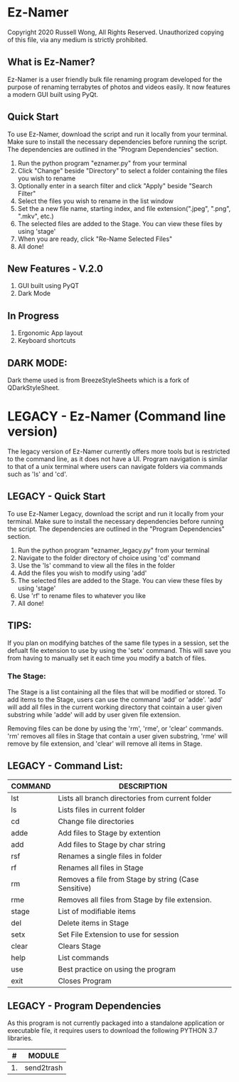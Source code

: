 # Ez-Namer
Copyright 2020 Russell Wong, All Rights Reserved. Unauthorized copying of this file, via any medium is strictly prohibited.

## What is Ez-Namer? 
Ez-Namer is a user friendly bulk file renaming program developed for the purpose of renaming terrabytes of photos and videos easily. 
It now features a modern GUI built using PyQt. 

## Quick Start
To use Ez-Namer, download the script and run it locally from your terminal. Make sure to install the necessary dependencies before running the script. The dependencies are outlined in the "Program Dependencies" section.

1) Run the python program "eznamer.py" from your terminal
2) Click "Change" beside "Directory" to select a folder containing the files you wish to rename
3) Optionally enter in a search filter and click "Apply" beside "Search Filter" 
4) Select the files you wish to rename in the list window
5) Set the a new file name, starting index, and file extension(".jpeg", ".png", ".mkv", etc.)
6) The selected files are added to the Stage. You can view these files by using 'stage'
7) When you are ready, click "Re-Name Selected Files" 
8) All done! 

## New Features - V.2.0
1) GUI built using PyQT
2) Dark Mode

## In Progress
1) Ergonomic App layout
2) Keyboard shortcuts

## DARK MODE: 
Dark theme used is from BreezeStyleSheets which is a fork of QDarkStyleSheet.

# LEGACY - Ez-Namer (Command line version)
The legacy version of Ez-Namer currently offers more tools but is restricted to the command line, as it does not have a UI. 
Program navigation is similar to that of a unix terminal where users can navigate folders via commands such as 'ls' and 'cd'. 

## LEGACY - Quick Start
To use Ez-Namer Legacy, download the script and run it locally from your terminal. Make sure to install the necessary dependencies before running the script. The dependencies are outlined in the "Program Dependencies" section.

1) Run the python program "eznamer_legacy.py" from your terminal
2) Navigate to the folder directory of choice using 'cd' command
3) Use the 'ls' command to view all the files in the folder 
4) Add the files you wish to modify using 'add' 
5) The selected files are added to the Stage. You can view these files by using 'stage'
6) Use 'rf' to rename files to whatever you like
7) All done! 

## TIPS:
If you plan on modifying batches of the same file types in a session, set the defualt file extension to use by using the 'setx' command.
This will save you from having to manually set it each time you modify a batch of files. 


### The Stage:
The Stage is a list containing all the files that will be modified or stored. To add items to the Stage, users can use the command 'add' or 'adde'. 'add' will add all files in the current working directory that cointain a user given substring while 'adde' will add by user given file extension. 

Removing files can be done by using the 'rm', 'rme', or 'clear' commands. 'rm' removes all files in Stage that contain a user given substring, 'rme' will remove by file extension, and 'clear' will remove all items in Stage.

## LEGACY - Command List: 

| COMMAND  | DESCRIPTION |
| ------------- | ------------- |
| lst  | Lists all branch directories from current folder |
| ls  | Lists files in current folder |
| cd  | Change file directories |
| adde  | Add files to Stage by extention |
| add  | Add files to Stage by char string |
| rsf  | Renames a single files in folder  |
| rf  | Renames all files in Stage  |
| rm  | Removes a file from Stage by string (Case Sensitive)  |
| rme  | Removes all files from Stage by file extension.  |
| stage  | List of modifiable items |
| del  | Delete items in Stage |
| setx  | Set File Extension to use for session |
| clear  | Clears Stage |
| help  | List commands |
| use  | Best practice on using the program |
| exit  | Closes Program |

## LEGACY - Program Dependencies 
As this program is not currently packaged into a standalone application or executable file, it requires users to download the following PYTHON 3.7 libraries. 

| #  | MODULE |
| ------------- | ------------- |
| 1.  | send2trash |

